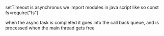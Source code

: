 setTimeout is asynchronus 
we import modules in java script like so 
const fs=require("fs")

when the async task is completed it goes into the call back queue, and is processed when the main thread gets free